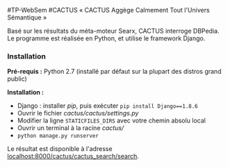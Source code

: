 #TP-WebSem
#CACTUS
« CACTUS Aggège Calmement Tout l'Univers Sémantique »

Basé sur les résultats du méta-moteur Searx, CACTUS interroge DBPedia. Le programme est réalisée en Python, et utilise le framework Django.

### Installation

**Pré-requis :** Python 2.7 (installé par défaut sur la plupart des distros grand public)

**Installation :**
 - Django : installer *pip*, puis exécuter `pip install Django==1.8.6`
 - Ouvrir le fichier *cactus/cactus/settings.py*
 - Modifier la ligne `STATICFILES_DIRS` avec votre chemin absolu local
 - Ouvrir un terminal à la racine *cactus/*
 - `python manage.py runserver`

Le résultat est disponible à l'adresse [localhost:8000/cactus/cactus_search/search](http://localhost:8000/cactus/cactus_search/search).
